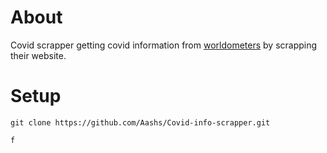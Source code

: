 <h1>About</h1>
<p>Covid scrapper getting covid information from <a href="https://www.worldometers.info/coronavirus/#countries">worldometers</a> by scrapping their website.</p>
<h1>Setup</h1>
<code>git clone https://github.com/Aashs/Covid-info-scrapper.git
<br>f</code>
